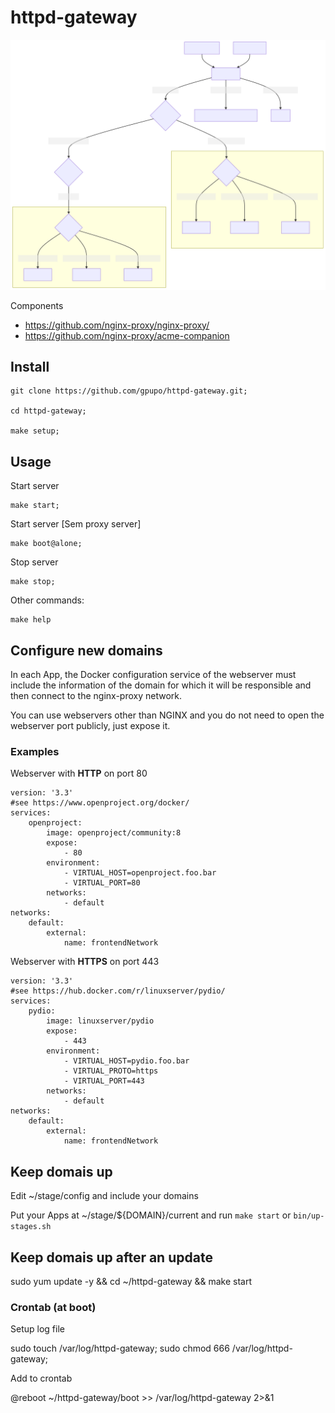 # httpd-gateway

![mermaid-diagram](Resources/mermaid-diagram.svg?raw=true)

Components 

* https://github.com/nginx-proxy/nginx-proxy/
* https://github.com/nginx-proxy/acme-companion


## Install

    git clone https://github.com/gpupo/httpd-gateway.git;

    cd httpd-gateway;

    make setup;

## Usage

Start server

    make start;

Start server [Sem proxy server]

    make boot@alone;

Stop server

    make stop;

Other commands:

    make help

## Configure new domains

In each App, the Docker configuration service of the webserver must include the information of the domain for which it will be responsible and then connect to the nginx-proxy network.

You can use webservers other than NGINX and you do not need to open the webserver port publicly, just expose it.

### Examples

Webserver with **HTTP** on port 80

```
version: '3.3'
#see https://www.openproject.org/docker/
services:
    openproject:
        image: openproject/community:8
        expose:
            - 80
        environment:
            - VIRTUAL_HOST=openproject.foo.bar
            - VIRTUAL_PORT=80
        networks:
            - default
networks:
    default:
        external:
            name: frontendNetwork
```

Webserver with **HTTPS** on port 443

```
version: '3.3'
#see https://hub.docker.com/r/linuxserver/pydio/
services:
    pydio:
        image: linuxserver/pydio
        expose:
            - 443
        environment:
            - VIRTUAL_HOST=pydio.foo.bar
            - VIRTUAL_PROTO=https
            - VIRTUAL_PORT=443
        networks:
            - default
networks:
    default:
        external:
            name: frontendNetwork
```


## Keep domais up

Edit ~/stage/config and include your domains

Put your Apps at ~/stage/${DOMAIN}/current and run ``make start`` or ``bin/up-stages.sh``

## Keep domais up after an update

sudo yum update -y && cd ~/httpd-gateway && make start


### Crontab (at boot)

Setup log file

  sudo touch /var/log/httpd-gateway;
  sudo chmod 666 /var/log/httpd-gateway;

Add to crontab

  @reboot ~/httpd-gateway/boot >> /var/log/httpd-gateway 2>&1
